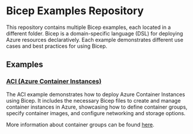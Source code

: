 # Bicep Examples Repository

This repository contains multiple Bicep examples, each located in a different folder. Bicep is a domain-specific language (DSL) for deploying Azure resources declaratively. Each example demonstrates different use cases and best practices for using Bicep.

## Examples

### [ACI (Azure Container Instances)](./aci/ACI.md)

The ACI example demonstrates how to deploy Azure Container Instances using Bicep. It includes the necessary Bicep files to create and manage container instances in Azure, showcasing how to define container groups, specify container images, and configure networking and storage options.

More information about container groups can be found [here](https://learn.microsoft.com/en-us/azure/container-instances/container-instances-container-groups).
